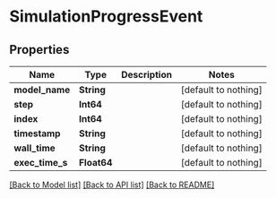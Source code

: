 # SimulationProgressEvent


## Properties
Name | Type | Description | Notes
------------ | ------------- | ------------- | -------------
**model_name** | **String** |  | [default to nothing]
**step** | **Int64** |  | [default to nothing]
**index** | **Int64** |  | [default to nothing]
**timestamp** | **String** |  | [default to nothing]
**wall_time** | **String** |  | [default to nothing]
**exec_time_s** | **Float64** |  | [default to nothing]


[[Back to Model list]](../README.md#models) [[Back to API list]](../README.md#api-endpoints) [[Back to README]](../README.md)


